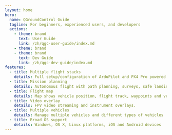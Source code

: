```yaml
---
layout: home
hero:
  name: QGroundControl Guide
  tagline: For beginners, experienced users, and developers
  actions:
    - theme: brand
      text: User Guide
      link: /zh/qgc-user-guide/index.md
    - theme: brand
    - theme: brand
      text: Dev Guide
      link: /zh/qgc-dev-guide/index.md
features:
  - title: Multiple flight stacks
    details: Full setup/configuration of ArduPilot and PX4 Pro powered vehicles
  - title: Mission planning
    details: Autonomous flight with path planning, surveys, safe landing
  - title: Flight map
    details: Map shows vehicle position, flight track, waypoints and vehicle instruments
  - title: Video overlay
    details: FPV video streaming and instrument overlays.
  - title: Multiple vehicles
    details: Manage multiple vehicles and different types of vehicles
  - title: Broad OS support
    details: Windows, OS X, Linux platforms, iOS and Android devices
---
```

